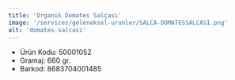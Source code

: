 ```yaml
---
title: 'Organik Domates Salçası'
image: '/services/geleneksel-urunler/SALCA-DOMATESSALCASI.png'
alt: 'domates-salcasi'
---
```


* Ürün Kodu: 50001052 
* Gramaj: 660 gr. 
* Barkod: 8683704001485
